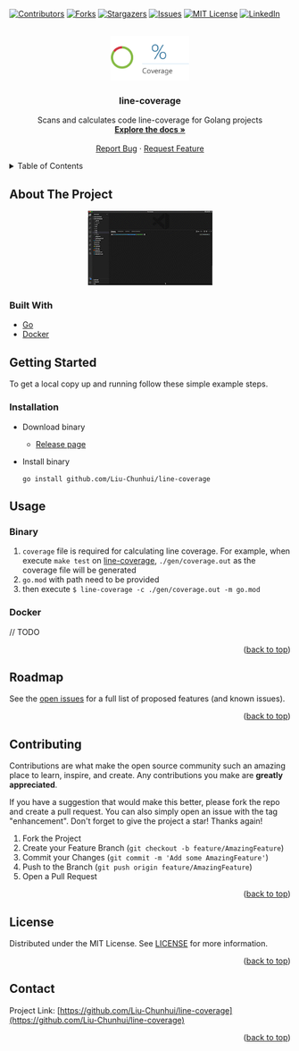 <div id="top"></div>
<!--
*** Thanks for checking out the Best-README-Template. If you have a suggestion
*** that would make this better, please fork the repo and create a pull request
*** or simply open an issue with the tag "enhancement".
*** Don't forget to give the project a star!
*** Thanks again! Now go create something AMAZING! :D
-->

<!-- PROJECT SHIELDS -->
<!--
*** I'm using markdown "reference style" links for readability.
*** Reference links are enclosed in brackets [ ] instead of parentheses ( ).
*** See the bottom of this document for the declaration of the reference variables
*** for contributors-url, forks-url, etc. This is an optional, concise syntax you may use.
*** https://www.markdownguide.org/basic-syntax/#reference-style-links
-->

[![Contributors][contributors-shield]][contributors-url]
[![Forks][forks-shield]][forks-url]
[![Stargazers][stars-shield]][stars-url]
[![Issues][issues-shield]][issues-url]
[![MIT License][license-shield]][license-url]
[![LinkedIn][linkedin-shield]][linkedin-url]

<!-- PROJECT LOGO -->
<br />
<div align="center">
  <a href="https://github.com/Liu-Chunhui/line-coverage">
    <img src="doc/image/logo.png" alt="Logo" width="140" height="80">
  </a>

<h3 align="center">line-coverage</h3>
  <p align="center">
    Scans and calculates code line-coverage for Golang projects
    <br />
    <a href="/doc"><strong>Explore the docs »</strong></a>
    <br />
    <br />
    <a href="https://github.com/Liu-Chunhui/line-coverage/issues">Report Bug</a>
    ·
    <a href="https://github.com/Liu-Chunhui/line-coverage/issues">Request Feature</a>
  </p>
</div>

<!-- TABLE OF CONTENTS -->
<details>
  <summary>Table of Contents</summary>
  <ol>
    <li>
      <a href="#about-the-project">About The Project</a>
      <ul>
        <li><a href="#built-with">Built With</a></li>
      </ul>
    </li>
    <li>
      <a href="#getting-started">Getting Started</a>
      <ul>
        <li><a href="#installation">Installation</a></li>
      </ul>
    </li>
    <li><a href="#usage">Usage</a></li>
    <li><a href="#roadmap">Roadmap</a></li>
    <li><a href="#contributing">Contributing</a></li>
    <li><a href="#license">License</a></li>
    <li><a href="#contact">Contact</a></li>
  </ol>
</details>

<!-- ABOUT THE PROJECT -->

## About The Project

<div align="center">
  <a href="https://github.com/Liu-Chunhui/line-coverage">
    <img src="doc/image/demo.gif" alt="Demo">
  </a>
</div>

### Built With

- [Go](https://go.dev/)
- [Docker](https://www.docker.com/)

<!-- GETTING STARTED -->

## Getting Started

To get a local copy up and running follow these simple example steps.

### Installation

- Download binary

  - [Release page](https://github.com/Liu-Chunhui/line-coverage/releases)

- Install binary

  ```
  go install github.com/Liu-Chunhui/line-coverage

  ```

<!-- USAGE EXAMPLES -->

## Usage

### Binary

1. `coverage` file is required for calculating line coverage. For example, when execute `make test` on [line-coverage](https://github.com/Liu-Chunhui/line-coverage), `./gen/coverage.out` as the coverage file will be generated
1. `go.mod` with path need to be provided
1. then execute `$ line-coverage -c ./gen/coverage.out -m go.mod`

### Docker

// TODO

<p align="right">(<a href="#top">back to top</a>)</p>

<!-- ROADMAP -->

## Roadmap

See the [open issues](https://github.com/Liu-Chunhui/line-coverage/issues) for a full list of proposed features (and known issues).

<p align="right">(<a href="#top">back to top</a>)</p>

<!-- CONTRIBUTING -->

## Contributing

Contributions are what make the open source community such an amazing place to learn, inspire, and create. Any contributions you make are **greatly appreciated**.

If you have a suggestion that would make this better, please fork the repo and create a pull request. You can also simply open an issue with the tag "enhancement".
Don't forget to give the project a star! Thanks again!

1. Fork the Project
2. Create your Feature Branch (`git checkout -b feature/AmazingFeature`)
3. Commit your Changes (`git commit -m 'Add some AmazingFeature'`)
4. Push to the Branch (`git push origin feature/AmazingFeature`)
5. Open a Pull Request

<p align="right">(<a href="#top">back to top</a>)</p>

<!-- LICENSE -->

## License

Distributed under the MIT License. See [LICENSE](/LICENSE) for more information.

<p align="right">(<a href="#top">back to top</a>)</p>

<!-- CONTACT -->

## Contact

Project Link: [https://github.com/Liu-Chunhui/line-coverage](https://github.com/Liu-Chunhui/line-coverage)

<p align="right">(<a href="#top">back to top</a>)</p>

<!-- MARKDOWN LINKS & IMAGES -->
<!-- https://www.markdownguide.org/basic-syntax/#reference-style-links -->

[contributors-shield]: https://img.shields.io/github/contributors/Liu-Chunhui/line-coverage.svg?style=for-the-badge
[contributors-url]: https://github.com/Liu-Chunhui/line-coverage/graphs/contributors
[demo]: doc/demo/demo.gif
[forks-shield]: https://img.shields.io/github/forks/Liu-Chunhui/line-coverage.svg?style=for-the-badge
[forks-url]: https://github.com/Liu-Chunhui/line-coverage/network/members
[stars-shield]: https://img.shields.io/github/stars/Liu-Chunhui/line-coverage.svg?style=for-the-badge
[stars-url]: https://github.com/Liu-Chunhui/line-coverage/stargazers
[issues-shield]: https://img.shields.io/github/issues/Liu-Chunhui/line-coverage.svg?style=for-the-badge
[issues-url]: https://github.com/Liu-Chunhui/line-coverage/issues
[license-shield]: https://img.shields.io/github/license/Liu-Chunhui/line-coverage.svg?style=for-the-badge
[license-url]: https://github.com/Liu-Chunhui/line-coverage/blob/master/LICENSE.txt
[linkedin-shield]: https://img.shields.io/badge/-LinkedIn-black.svg?style=for-the-badge&logo=linkedin&colorB=555
[linkedin-url]: https://linkedin.com/in/chunhui-liu-400a7652
